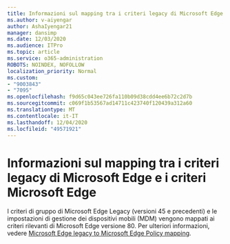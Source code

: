 ```yaml
---
title: Informazioni sul mapping tra i criteri legacy di Microsoft Edge e i criteri Microsoft Edge
ms.author: v-aiyengar
author: AshaIyengar21
manager: dansimp
ms.date: 12/03/2020
ms.audience: ITPro
ms.topic: article
ms.service: o365-administration
ROBOTS: NOINDEX, NOFOLLOW
localization_priority: Normal
ms.custom:
- "9003843"
- "7095"
ms.openlocfilehash: f9d65c043ee726fa110b09d38cdd4ee6b72c2d7b
ms.sourcegitcommit: c069f1b53567ad14711c423740f120439a312a60
ms.translationtype: MT
ms.contentlocale: it-IT
ms.lasthandoff: 12/04/2020
ms.locfileid: "49571921"
---
```

# <a name="learn-about-mapping-between-microsoft-edge-legacy-policies-and-microsoft-edge-policies"></a>Informazioni sul mapping tra i criteri legacy di Microsoft Edge e i criteri Microsoft Edge

I criteri di gruppo di Microsoft Edge Legacy (versioni 45 e precedenti) e le impostazioni di gestione dei dispositivi mobili (MDM) vengono mappati ai criteri rilevanti di Microsoft Edge versione 80. Per ulteriori informazioni, vedere [Microsoft Edge legacy to Microsoft Edge Policy mapping](https://go.microsoft.com/fwlink/?linkid=2141665).